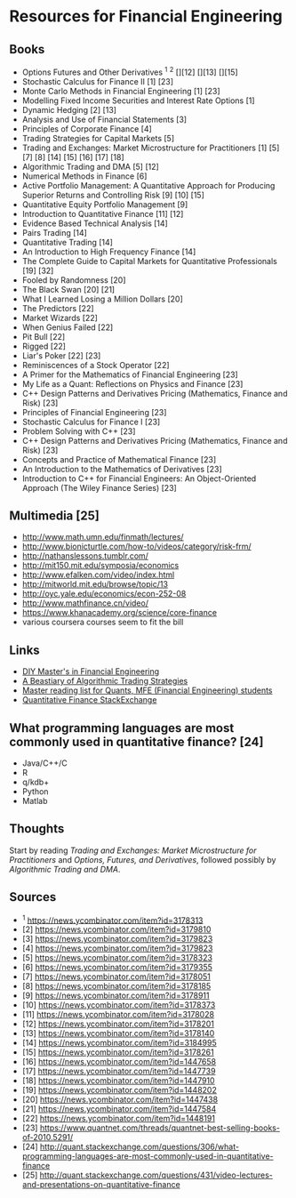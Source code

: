 # Resources for Financial Engineering

## Books
* Options Futures and Other Derivatives <sup>1</sup> <sup>2</sup> [][12] [][13] [][15]
* Stochastic Calculus for Finance II [1] [23]
* Monte Carlo Methods in Financial Engineering [1] [23]
* Modelling Fixed Income Securities and Interest Rate Options [1]
* Dynamic Hedging [2] [13]
* Analysis and Use of Financial Statements [3]
* Principles of Corporate Finance [4]
* Trading Strategies for Capital Markets [5]
* Trading and Exchanges: Market Microstructure for Practitioners [1] [5] [7] [8] [14] [15] [16] [17] [18]
* Algorithmic Trading and DMA [5] [12]
* Numerical Methods in Finance [6]
* Active Portfolio Management: A Quantitative Approach for Producing Superior Returns and Controlling Risk [9] [10] [15]
* Quantitative Equity Portfolio Management [9]
* Introduction to Quantitative Finance [11] [12]
* Evidence Based Technical Analysis [14]
* Pairs Trading [14]
* Quantitative Trading [14]
* An Introduction to High Frequency Finance [14]
* The Complete Guide to Capital Markets for Quantitative Professionals [19] [32]
* Fooled by Randomness [20]
* The Black Swan [20] [21]
* What I Learned Losing a Million Dollars [20]
* The Predictors [22]
* Market Wizards [22]
* When Genius Failed [22]
* Pit Bull [22]
* Rigged [22]
* Liar's Poker [22] [23]
* Reminiscences of a Stock Operator [22]
* A Primer for the Mathematics of Financial Engineering [23]
* My Life as a Quant: Reflections on Physics and Finance [23]
* C++ Design Patterns and Derivatives Pricing (Mathematics, Finance and Risk) [23]
* Principles of Financial Engineering [23]
* Stochastic Calculus for Finance I [23] 
* Problem Solving with C++ [23]
* C++ Design Patterns and Derivatives Pricing (Mathematics, Finance and Risk) [23]
* Concepts and Practice of Mathematical Finance [23]
* An Introduction to the Mathematics of Derivatives [23]
* Introduction to C++ for Financial Engineers: An Object-Oriented Approach (The Wiley Finance Series) [23]
      
## Multimedia [25]
* http://www.math.umn.edu/finmath/lectures/
* http://www.bionicturtle.com/how-to/videos/category/risk-frm/
* http://nathanslessons.tumblr.com/
* http://mit150.mit.edu/symposia/economics
* http://www.efalken.com/video/index.html
* http://mitworld.mit.edu/browse/topic/13
* http://oyc.yale.edu/economics/econ-252-08
* http://www.mathfinance.cn/video/
* https://www.khanacademy.org/science/core-finance
* various coursera courses seem to fit the bill

## Links
* [DIY Master's in Financial Engineering](http://isomorphismes.tumblr.com/post/2860511335/design-your-own-mfe)
* [A Beastiary of Algorithmic Trading Strategies](http://scottlocklin.wordpress.com/2009/08/17/a-bestiary-of-algorithmic-trading-strategies/)
* [Master reading list for Quants, MFE (Financial Engineering) students](https://www.quantnet.com/threads/master-reading-list-for-quants-mfe-financial-engineering-students.535/)
* [Quantitative Finance StackExchange](http://quant.stackexchange.com/questions)
      
## What programming languages are most commonly used in quantitative finance? [24]
* Java/C++/C
* R
* q/kdb+
* Python
* Matlab 
    
## Thoughts
Start by reading *Trading and Exchanges: Market Microstructure for Practitioners* and *Options, Futures, and Derivatives*, followed possibly by *Algorithmic Trading and DMA*.
    
## Sources
* <sup>1</sup> https://news.ycombinator.com/item?id=3178313
* [2] https://news.ycombinator.com/item?id=3179810
* [3] https://news.ycombinator.com/item?id=3179823
* [4] https://news.ycombinator.com/item?id=3179823
* [5] https://news.ycombinator.com/item?id=3178323
* [6] https://news.ycombinator.com/item?id=3179355
* [7] https://news.ycombinator.com/item?id=3178051
* [8] https://news.ycombinator.com/item?id=3178185
* [9] https://news.ycombinator.com/item?id=3178911
* [10] https://news.ycombinator.com/item?id=3178373
* [11] https://news.ycombinator.com/item?id=3178028
* [12] https://news.ycombinator.com/item?id=3178201
* [13] https://news.ycombinator.com/item?id=3178140
* [14] https://news.ycombinator.com/item?id=3184995
* [15] https://news.ycombinator.com/item?id=3178261
* [16] https://news.ycombinator.com/item?id=1447658
* [17] https://news.ycombinator.com/item?id=1447739
* [18] https://news.ycombinator.com/item?id=1447910
* [19] https://news.ycombinator.com/item?id=1448202
* [20] https://news.ycombinator.com/item?id=1447438
* [21] https://news.ycombinator.com/item?id=1447584
* [22] https://news.ycombinator.com/item?id=1448191
* [23] https://www.quantnet.com/threads/quantnet-best-selling-books-of-2010.5291/
* [24] http://quant.stackexchange.com/questions/306/what-programming-languages-are-most-commonly-used-in-quantitative-finance
* [25] http://quant.stackexchange.com/questions/431/video-lectures-and-presentations-on-quantitative-finance
